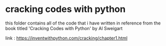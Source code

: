 # cracking codes with python
this folder contains all of the code that i have written in reference from the book
titled 'Cracking Codes with Python' by Al Sweigart

link : https://inventwithpython.com/cracking/chapter1.html